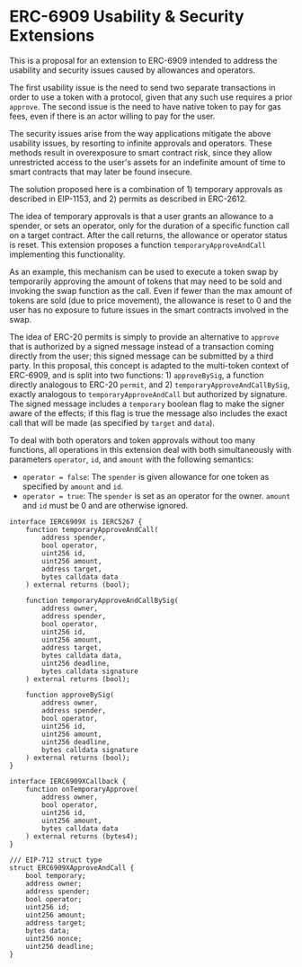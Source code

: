 # ERC-6909 Usability & Security Extensions

This is a proposal for an extension to ERC-6909 intended to address the usability and security issues caused by allowances and operators.

The first usability issue is the need to send two separate transactions in order to use a token with a protocol, given that any such use requires a prior `approve`. The second issue is the need to have native token to pay for gas fees, even if there is an actor willing to pay for the user.

The security issues arise from the way applications mitigate the above usability issues, by resorting to infinite approvals and operators. These methods result in overexposure to smart contract risk, since they allow unrestricted access to the user's assets for an indefinite amount of time to smart contracts that may later be found insecure.

The solution proposed here is a combination of 1) temporary approvals as described in EIP-1153, and 2) permits as described in ERC-2612.

The idea of temporary approvals is that a user grants an allowance to a spender, or sets an operator, only for the duration of a specific function call on a target contract. After the call returns, the allowance or operator status is reset. This extension proposes a function `temporaryApproveAndCall` implementing this functionality.

As an example, this mechanism can be used to execute a token swap by temporarily approving the amount of tokens that may need to be sold and invoking the swap function as the call. Even if fewer than the max amount of tokens are sold (due to price movement), the allowance is reset to 0 and the user has no exposure to future issues in the smart contracts involved in the swap.

The idea of ERC-20 permits is simply to provide an alternative to `approve` that is authorized by a signed message instead of a transaction coming directly from the user; this signed message can be submitted by a third party. In this proposal, this concept is adapted to the multi-token context of ERC-6909, and is split into two functions: 1) `approveBySig`, a function directly analogous to ERC-20 `permit`, and 2) `temporaryApproveAndCallBySig`, exactly analogous to `temporaryApproveAndCall` but authorized by signature. The signed message includes a `temporary` boolean flag to make the signer aware of the effects; if this flag is true the message also includes the exact call that will be made (as specified by `target` and `data`).

To deal with both operators and token approvals without too many functions, all operations in this extension deal with both simultaneously with parameters `operator`, `id`, and `amount` with the following semantics:

- `operator = false`: The `spender` is given allowance for one token as specified by `amount` and `id`.
- `operator = true`: The `spender` is set as an operator for the owner. `amount` and `id` must be 0 and are otherwise ignored.

```solidity
interface IERC6909X is IERC5267 {
    function temporaryApproveAndCall(
        address spender,
        bool operator,
        uint256 id,
        uint256 amount,
        address target,
        bytes calldata data
    ) external returns (bool);

    function temporaryApproveAndCallBySig(
        address owner,
        address spender,
        bool operator,
        uint256 id,
        uint256 amount,
        address target,
        bytes calldata data,
        uint256 deadline,
        bytes calldata signature
    ) external returns (bool);

    function approveBySig(
        address owner,
        address spender,
        bool operator,
        uint256 id,
        uint256 amount,
        uint256 deadline,
        bytes calldata signature
    ) external returns (bool);
}

interface IERC6909XCallback {
    function onTemporaryApprove(
        address owner,
        bool operator,
        uint256 id,
        uint256 amount,
        bytes calldata data
    ) external returns (bytes4);
}

/// EIP-712 struct type
struct ERC6909XApproveAndCall {
    bool temporary;
    address owner;
    address spender;
    bool operator;
    uint256 id;
    uint256 amount;
    address target;
    bytes data;
    uint256 nonce;
    uint256 deadline;
}
```
